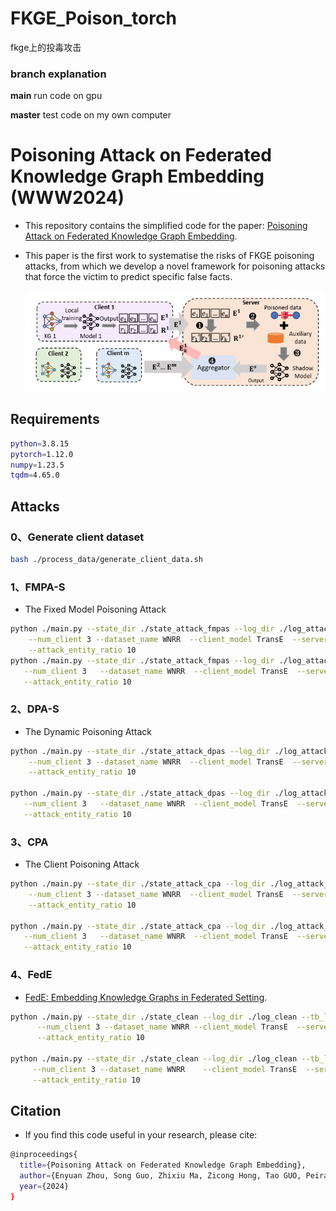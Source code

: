 # FKGE_Poison_torch
fkge上的投毒攻击

### branch explanation

  **main**  run code on gpu
  
  **master** test code on my own computer




# Poisoning Attack on Federated Knowledge Graph Embedding  (WWW2024)

- This repository contains the simplified code for the paper:  [Poisoning Attack on Federated Knowledge Graph Embedding](https://openreview.net/forum?id=6qncjuadJW).

- This paper is the first work to systematise the risks of FKGE poisoning attacks, from which we develop a novel framework for poisoning attacks that force the victim to predict specific false facts.  

  ![](https://raw.githubusercontent.com/mazhixiu09/pictures/master/blogimg/202402071940087.png)
  
  
  

## Requirements

```bash
python=3.8.15
pytorch=1.12.0
numpy=1.23.5
tqdm=4.65.0
```



## Attacks

### 0、Generate client dataset

```bash
bash ./process_data/generate_client_data.sh
```



### 1、FMPA-S

- The Fixed Model Poisoning  Attack

```bash
python ./main.py --state_dir ./state_attack_fmpas --log_dir ./log_attack_fmpas --tb_log_dir ./tb_log_attack_fmpas --setting FMPA_S --mode train \
    --num_client 3 --dataset_name WNRR  --client_model TransE  --server_model TransE --gpu 'cuda:0' \
    --attack_entity_ratio 10
python ./main.py --state_dir ./state_attack_fmpas --log_dir ./log_attack_fmpas --tb_log_dir ./tb_log_attack_fmpas --setting FMPA_S --mode test \
   --num_client 3   --dataset_name WNRR  --client_model TransE  --server_model TransE --gpu 'cuda:0' \
   --attack_entity_ratio 10
```



### 2、DPA-S

- The Dynamic Poisoning  Attack

```bash
python ./main.py --state_dir ./state_attack_dpas --log_dir ./log_attack_dpas --tb_log_dir ./tb_log_attack_dpas --setting DPA_S --mode train \
    --num_client 3 --dataset_name WNRR  --client_model TransE  --server_model TransE --gpu 'cuda:0' \
    --attack_entity_ratio 10
    
python ./main.py --state_dir ./state_attack_dpas --log_dir ./log_attack_dpas --tb_log_dir ./tb_log_attack_dpas --setting DPA_S --mode test \
   --num_client 3   --dataset_name WNRR  --client_model TransE  --server_model TransE --gpu 'cuda:0' \
   --attack_entity_ratio 10
```



### 3、CPA

- The Client Poisoning Attack

```bash
python ./main.py --state_dir ./state_attack_cpa --log_dir ./log_attack_cpa --tb_log_dir ./tb_log_attack_cpa --setting CPA --mode train \
    --num_client 3 --dataset_name WNRR  --client_model TransE  --server_model TransE --gpu 'cuda:0' \
    --attack_entity_ratio 10
    
python ./main.py --state_dir ./state_attack_cpa --log_dir ./log_attack_cpa --tb_log_dir ./tb_log_attack_cpa --setting CPA --mode test \
   --num_client 3   --dataset_name WNRR  --client_model TransE  --server_model TransE --gpu 'cuda:0' \
   --attack_entity_ratio 10
```



### 4、FedE

- [FedE: Embedding Knowledge Graphs in Federated Setting](https://dl.acm.org/doi/fullHtml/10.1145/3502223.3502233).

```bash
python ./main.py --state_dir ./state_clean --log_dir ./log_clean --tb_log_dir ./tb_log_clean --setting FedE --mode train  \
      --num_client 3 --dataset_name WNRR --client_model TransE  --server_model TransE --gpu 'cuda:0' \
      --attack_entity_ratio 10

python ./main.py --state_dir ./state_clean --log_dir ./log_clean --tb_log_dir ./tb_log_clean --setting FedE --mode test \
     --num_client 3 --dataset_name WNRR    --client_model TransE  --server_model TransE --gpu 'cuda:0' \
     --attack_entity_ratio 10
```



## Citation

- If you find this code useful in your research, please cite:

```bash
@inproceedings{
  title={Poisoning Attack on Federated Knowledge Graph Embedding},
  author={Enyuan Zhou, Song Guo, Zhixiu Ma, Zicong Hong, Tao GUO, Peiran Dong},
  year={2024}
}
```

#  


